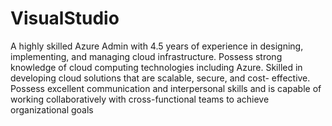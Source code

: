 # VisualStudio

A highly skilled Azure Admin with 4.5 years of experience in designing, implementing, and managing cloud infrastructure. Possess strong knowledge of cloud computing technologies including Azure. Skilled in developing cloud solutions that are scalable, secure, and cost- effective. Possess excellent communication and interpersonal skills and is capable of working collaboratively with cross-functional teams to achieve organizational goals
